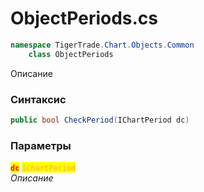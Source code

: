 
# ObjectPeriods.cs
```csharp
namespace TigerTrade.Chart.Objects.Common  
    class ObjectPeriods
```

Описание

### Синтаксис
```csharp
public bool CheckPeriod(IChartPeriod dc)
```

### Параметры  
<mark style="color:red;">**`dc`**</mark> <mark style="color: rgb(255, 166, 87);">`IChartPeriod`</mark>  
 *Описание*  
  

                    
                    